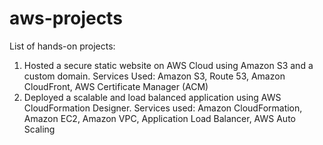 # aws-projects
List of hands-on projects:
1. Hosted a secure static website on AWS Cloud using Amazon S3 and a custom domain. Services Used: Amazon S3, Route 53, Amazon CloudFront, AWS Certificate Manager (ACM)
2. Deployed a scalable and load balanced application using AWS CloudFormation Designer. Services used: Amazon CloudFormation, Amazon EC2, Amazon VPC, Application Load Balancer, AWS Auto Scaling
